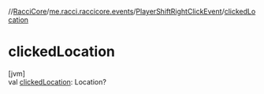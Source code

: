 //[RacciCore](../../../index.md)/[me.racci.raccicore.events](../index.md)/[PlayerShiftRightClickEvent](index.md)/[clickedLocation](clicked-location.md)

# clickedLocation

[jvm]\
val [clickedLocation](clicked-location.md): Location?

